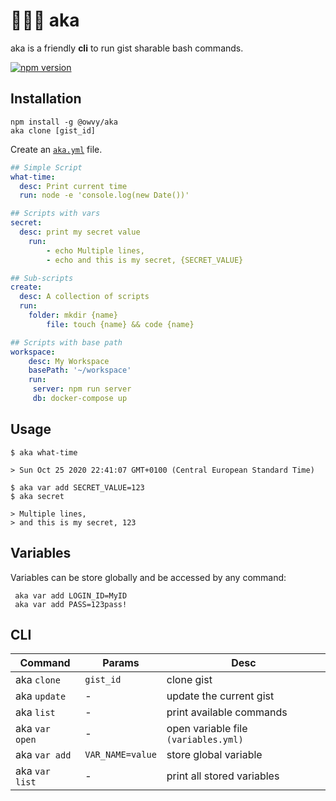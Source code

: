# 👨🏼‍🚀 aka
aka is a friendly **cli** to run gist sharable bash commands.

[![npm version](https://badge.fury.io/js/%40owvy%2Faka.svg)](https://badge.fury.io/js/%40owvy%2Faka)


## Installation

```shell
npm install -g @owvy/aka
aka clone [gist_id]
````

Create an [`aka.yml`](https://gist.github.com/) file.
`````yaml
## Simple Script
what-time:
  desc: Print current time
  run: node -e 'console.log(new Date())'

## Scripts with vars
secret:
  desc: print my secret value
	run:
		- echo Multiple lines,
		- echo and this is my secret, {SECRET_VALUE}

## Sub-scripts
create:
  desc: A collection of scripts
  run:
    folder: mkdir {name}
		file: touch {name} && code {name}

## Scripts with base path
workspace:
	desc: My Workspace
	basePath: '~/workspace'
	run:
	 server: npm run server
	 db: docker-compose up
`````


## Usage

````shell
$ aka what-time

> Sun Oct 25 2020 22:41:07 GMT+0100 (Central European Standard Time)
`````

````shell
$ aka var add SECRET_VALUE=123
$ aka secret

> Multiple lines,
> and this is my secret, 123

`````


## Variables

Variables can be store globally and be accessed by any command:

```shell
 aka var add LOGIN_ID=MyID
 aka var add PASS=123pass!
```



## CLI

| Command        | Params           | Desc                                 |
| -------------- | ---------------- | ------------------------------------ |
| aka `clone`    | `gist_id`        | clone gist                           |
| aka `update`   | -                | update the current gist              |
| aka `list`     | -                | print available commands             |
| aka `var open` | -                | open variable file `(variables.yml)` |
| aka `var add`  | `VAR_NAME=value` | store global variable                |
| aka `var list` | -                | print all stored variables           |

